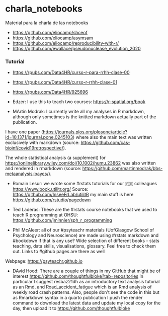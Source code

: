 # charla_notebooks
Material para la charla de las notebooks

* https://github.com/eliocamp/shceof
* https://github.com/eliocamp/asymsam
* https://github.com/eliocamp/reproducibility-with-r/
* https://github.com/ewallace/pseudonuclease_evolution_2020

### Tutorial

* https://rpubs.com/Data4HR/curso-r-para-rrhh-clase-00
* https://rpubs.com/Data4HR/curso-r-rrhh-clase-01
* https://rpubs.com/Data4HR/925696


* Edzer: I use this to teach two courses: https://r-spatial.org/book
* MArtin Modrak: 
I currently write all my analyses in R markdown, although only sometimes is the knitted markdown actually part of the publication. 

I have one paper (https://journals.plos.org/plosone/article?id=10.1371/journal.pone.0245103) where also the main text was written exclusively with markdown (source: https://github.com/cas-bioinf/covid19retrospective/). 

The whole statistical analysis (a supplement) for https://onlinelibrary.wiley.com/doi/10.1002/humu.23862 was also written and rendered in rmarkdown (source: https://github.com/martinmodrak/bbs-metaanalysis-bayes/).

* Romain Lesur: we wrote some #rstats tutorials for our 🇫🇷  colleagues https://www.book.utilitr.org/
Source: https://github.com/InseeFrLab/utilitR
my main stuff is here https://github.com/rstudio/pagedown

* Ted Laderas: These are the #rstats course notebooks that we used to teach R programming at OHSU: https://github.com/jminnier/sph_r_programming

* Phil McAleer: all of our #psyteachr materials (UofGlasgow School of Psychology and Neuroscience) are made using #rstats markdown and #bookdown if that is any use? Wide selection of different books - stats teaching, data skills, visualisations, glossary. Feel free to check them out. Links to #github pages are there as well

Webpage: https://psyteachr.github.io

* DAvid Hood: There are a couple of things in my GitHub that might be of interest https://github.com/thoughtfulbloke?tab=repositories
In particular I suggest resbaz21dh as an introductory text analysis tutorial as an Rmd, and Road_accident_fatigue which is an Rmd analysis of weekly road crash patterns.
Also, people don't see the code in this but as Rmarkdown syntax in a quarto publication I push the render command to download the latest data and update my local copy for the day, then upload it to https://github.com/thoughtfulbloke


